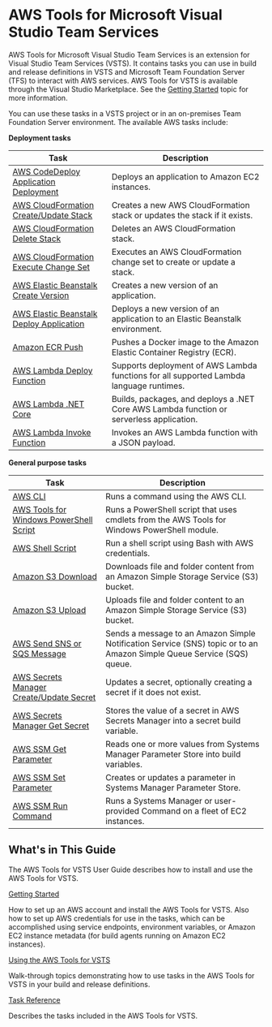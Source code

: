 # AWS Tools for Microsoft Visual Studio Team Services<a name="welcome"></a>

AWS Tools for Microsoft Visual Studio Team Services is an extension for Visual Studio Team Services \(VSTS\)\. It contains tasks you can use in build and release definitions in VSTS and Microsoft Team Foundation Server \(TFS\) to interact with AWS services\. AWS Tools for VSTS is available through the Visual Studio Marketplace\. See the [Getting Started](getting-started.md) topic for more information\.

You can use these tasks in a VSTS project or in an on\-premises Team Foundation Server environment\. The available AWS tasks include:


**Deployment tasks**  

| Task | Description | 
| --- |--- |
| [AWS CodeDeploy Application Deployment](codedeploy-deployment.md) | Deploys an application to Amazon EC2 instances\. | 
| [AWS CloudFormation Create/Update Stack](cloudformation-create-update.md) | Creates a new AWS CloudFormation stack or updates the stack if it exists\. | 
| [AWS CloudFormation Delete Stack](cloudformation-delete-stack.md) | Deletes an AWS CloudFormation stack\. | 
| [AWS CloudFormation Execute Change Set](cloudformation-execute-changeset.md) | Executes an AWS CloudFormation change set to create or update a stack\. | 
| [AWS Elastic Beanstalk Create Version](elastic-beanstalk-createversion.md) | Creates a new version of an application\. | 
| [AWS Elastic Beanstalk Deploy Application](elastic-beanstalk-deploy.md) | Deploys a new version of an application to an Elastic Beanstalk environment\. | 
| [Amazon ECR Push](ecr-pushimage.md) | Pushes a Docker image to the Amazon Elastic Container Registry \(ECR\)\. | 
| [AWS Lambda Deploy Function](lambda-deploy.md) | Supports deployment of AWS Lambda functions for all supported Lambda language runtimes\. | 
| [AWS Lambda \.NET Core](lambda-netcore-deploy.md) | Builds, packages, and deploys a \.NET Core AWS Lambda function or serverless application\. | 
| [AWS Lambda Invoke Function](lambda-invoke.md) | Invokes an AWS Lambda function with a JSON payload\. | 


**General purpose tasks**  

| Task | Description | 
| --- |--- |
| [AWS CLI](aws-cli.md) | Runs a command using the AWS CLI\. | 
| [AWS Tools for Windows PowerShell Script](awspowershell-module-script.md) | Runs a PowerShell script that uses cmdlets from the AWS Tools for Windows PowerShell module\. | 
| [AWS Shell Script](awsshell.md) | Run a shell script using Bash with AWS credentials\. | 
| [Amazon S3 Download](s3-download.md) | Downloads file and folder content from an Amazon Simple Storage Service \(S3\) bucket\. | 
| [Amazon S3 Upload](s3-upload.md) | Uploads file and folder content to an Amazon Simple Storage Service \(S3\) bucket\. | 
| [AWS Send SNS or SQS Message](send-message.md) | Sends a message to an Amazon Simple Notification Service \(SNS\) topic or to an Amazon Simple Queue Service \(SQS\) queue\. | 
| [AWS Secrets Manager Create/Update Secret](secretsmanager-create-update.md) | Updates a secret, optionally creating a secret if it does not exist\. | 
| [AWS Secrets Manager Get Secret](secretsmanager-getsecret.md) | Stores the value of a secret in AWS Secrets Manager into a secret build variable\. | 
| [AWS SSM Get Parameter](systemsmanager-getparameter.md) | Reads one or more values from Systems Manager Parameter Store into build variables\. | 
| [AWS SSM Set Parameter](systemsmanager-setparameter.md) | Creates or updates a parameter in Systems Manager Parameter Store\. | 
| [AWS SSM Run Command](systemsmanager-runcommand.md) | Runs a Systems Manager or user\-provided Command on a fleet of EC2 instances\. | 

## What's in This Guide<a name="what-s-in-this-guide"></a>

The AWS Tools for VSTS User Guide describes how to install and use the AWS Tools for VSTS\.

 [Getting Started](getting-started.md) 

How to set up an AWS account and install the AWS Tools for VSTS\. Also how to set up AWS credentials for use in the tasks, which can be accomplished using service endpoints, environment variables, or Amazon EC2 instance metadata \(for build agents running on Amazon EC2 instances\)\.

 [Using the AWS Tools for VSTS](tutorials.md) 

Walk\-through topics demonstrating how to use tasks in the AWS Tools for VSTS in your build and release definitions\.

 [Task Reference](task-reference.md) 

Describes the tasks included in the AWS Tools for VSTS\.